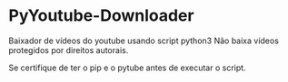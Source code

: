 # PyYoutube-Downloader
Baixador de vídeos do youtube usando script python3
Não baixa vídeos protegidos por direitos autorais.

Se certifique de ter o pip e o pytube antes de executar o script.
